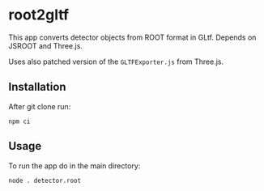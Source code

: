# root2gltf

This app converts detector objects from ROOT format in GLtf.
Depends on JSROOT and Three.js.

Uses also patched version of the `GLTFExporter.js` from Three.js.

## Installation

After git clone run:
```
npm ci
```

## Usage

To run the app do in the main directory:
```
node . detector.root
```
